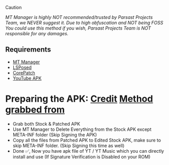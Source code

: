 > [!CAUTION]
> _MT Manager is highly NOT recommended/trusted by Parsast Projects Team, we NEVER suggest it. Due to high obfuscation and NOT being FOSS You could use this method if you wish, Parsast Projects Team is NOT responsible for any damages._

## Requirements

* [MT Manager](https://mt2.cn)
* [LSPosed](https://github.com/JingMatrix/LSPosed)
* [CorePatch](https://github.com/LSPosed/CorePatch)
* [YouTube APK](https://www.apkmirror.com/apk/google-inc/youtube)

# Preparing the APK: [Credit](https://github.com/selfmusing) [Method grabbed from](https://t.me/revanced_extended_chat/375946)

* Grab both Stock & Patched APK
* Use MT Manager to Delete Everything from the Stock APK except META-INF folder (Skip Signing the APK)
* Copy all the files from Patched APK to Edited Stock APK, make sure to skip META-INF folder. (Skip Signing this time as well)
* Done ✅, Now you have apk file of YT / YT Music which you can directly install and use (If Signature Verification is Disabled on your ROM)
